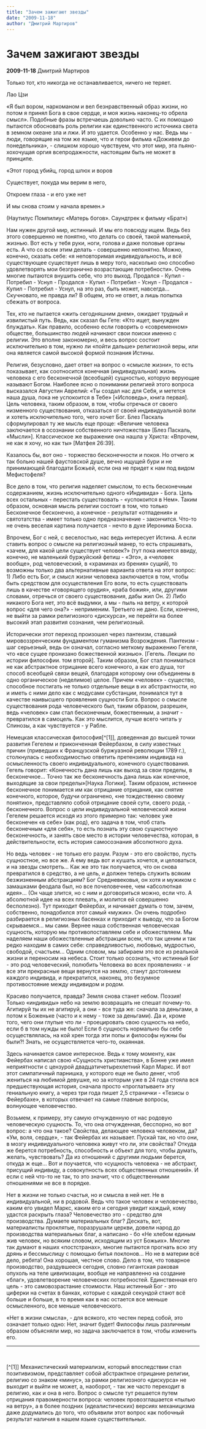 ```yaml
---
title: "Зачем зажигают звезды"
date: "2009-11-18"
author: "Дмитрий Мартиров"
---
```


# Зачем зажигают звезды

**2009-11-18** Дмитрий Мартиров

Только тот, кто никогда не останавливается, ничего не теряет.

 Лао Цзи

«Я был вором, наркоманом и вел безнравственный образ жизни, но потом я принял Бога в свое сердце, и моя жизнь наконец-то обрела смысл». Подобные фразы встречаешь довольно часто. С их помощью пытаются обосновать роль религии как единственного источника света в земном океане зла и лжи. И это удается. Особенно у нас. Ведь мы - люди, говорящие на том же языке, что и герои фильма «Доживем до понедельника», - слишком хорошо чувствуем, что этот мир, эта пьяно-хохочущая оргия всепродажности, настоящим быть не может в принципе.

«Этот город убийц, город шлюх и воров

 Существует, покуда мы верим в него,

 Откроем глаза - и его уже нет

 И мы снова стоим у начала времен.» 

 (Наутилус Помпилиус «Матерь богов». Саундтрек к фильму «Брат»)

Нам нужен другой мир, истинный. И мы его повсюду ищем. Ведь без этого совершенно не понятно, что делать со своей, такой маленькой, жизнью. Вот есть у тебя руки, ноги, голова и даже половые органы есть. А что со всем этим делать - совершенно непонятно. Можно, конечно, сказать себе: «я неповторимая индивидуальность, и всё существующее существует лишь в меру того, насколько оно способно удовлетворять мои безгранично возрастающие потребности». Очень многие пытаются внушить себе, что это выход. Продался - Купил - Потребил - Уснул - Продался - Купил - Потребил - Уснул - Продался - Купил - Потребил - Уснул, на это раз, быть может, навсегда... Скучновато, не правда ли? В общем, это не ответ, а лишь попытка сбежать от вопроса.

Тех, кто не пытается «жить сегодняшним днем», ожидает трудный и извилистый путь. Ведь, как сказал бы Гете: «Кто ищет, вынужден блуждать». Как правило, особенно если говорить о «современном» обществе, большинство людей начинают свои поиски именно с религии. Это вполне закономерно, и весь вопрос состоит исключительно в том, нужно ли «пойти дальше» религиозной веры, или она является самой высокой формой познания Истины.

Религия, безусловно, дает ответ на вопрос о «смысле жизни», то есть показывает, как соотносится конечная (индивидуальная) жизнь человека с его бесконечной (всеобщей) сущностью, которую верующие называют Богом. Наиболее ясно о понимании религией этого вопроса высказался Августин Аврелий: «Ты создал нас для Себя, и метется наша душа, пока не успокоится в Тебе» [«Исповедь», книга первая]. Цель человека, таким образом, в том, чтобы отречься от своего низменного существования, отказаться от своей индивидуальной воли и хотеть исключительно того, чего хочет Бог. Блез Паскаль сформулировал ту же мысль еще проще: «Величие человека заключается в осознании собственного ничтожества» [Блез Паскаль, «Мысли»]. Классическое же выражение она нашла у Христа: «Впрочем, не как я хочу, но как ты» [Матфея 26:39].

Казалось бы, вот оно - торжество бесконечности и покоя. Но отчего ж так больно нашей фаустовской душе, вечно ищущей бури и не принимающей благодати Божьей, если она не придет к нам под видом Мефистофеля?

Все дело в том, что религия наделяет смыслом, то есть бесконечным содержанием, жизнь исключительно одного «Индивида» - Бога. Цель всех остальных - перестать существовать - «успокоится в Нем». Таким образом, основная мысль религии состоит в том, что только Бесконечное бесконечно, а конечное - результат «отпадения» и святотатства - имеет только одно предназначение - закончится. Что-то не очень веселая картина получается - нечто в духе Иеронима Босха.

Впрочем, Бог с ней, с веселостью, нас ведь интересует Истина. А если ставить вопрос о смысле на религиозный манер, то есть спрашивать, «зачем, для какой цели существует человек?» (тут пока имеется ввиду, конечно, не маленький буржуйский фетиш - «Эго», а «человек вообще», род человеческий, в «храминах из брения» сущий), то возможны только два альтернативные варианта ответа на этот вопрос: 1) Либо есть Бог, и смысл жизни человека заключается в том, чтобы быть средством для осуществления Его воли, то есть существовать лишь в качестве «говорящего орудия», «раба божия», или, другими словами, отречься от своего существования, дабы жил Он. 2) Либо никакого Бога нет, это всё выдумки, а мы - пыль на ветру, к которой вопрос «для чего она?» - неприменим. Третьего не дано. Если, конечно, не выйти за рамки религиозного «дискурса», не перейти на более высокий этап развития сознания, чем религиозный.

Исторически этот переход произошел через пантеизм, ставший мировоззренческим фундаментом гуманизма Возрождения. Пантеизм - шаг серьезный, ведь он означал, согласно меткому выражению Гегеля, что «все сущее пронизано божественной жизнью». [Гегель. Лекции по истории философии. том второй]. Таким образом, Бог стал пониматься не как абстрактное отрицание всего конечного, а как его душа, тот способ всеобщей связи вещей, благодаря которому они объединены в одно органическое (неделимое) целое. Причем «человек» - существо, способное постигать не только отдельные вещи в их абстрактности, но и иметь с ними дело как с модусами субстанции, понимался тут в качестве наивысшего проявления сущности Бога. Вопрос о смысле существования рода человеческого был, таким образом, разрешен, ведь «человек» сам стал бесконечным, божественным, а значит - превратился в самоцель. Как это мыслится, лучше всего читать у Спинозы, а как чувствуется - у Рабле.

Немецкая классическая философия[^[1]], доведенная до высшей точки развития Гегелем и приконченная Фейербахом, в силу известных причин (приведших к Французской буржуазной революции 1789 г.), столкнулась с необходимостью ответить претензиям индивида на осмысленность своего индивидуального, конечного существования. Гегель говорит: «Конечность дана лишь как выход за свои пределы, в бесконечное... Точно так же бесконечность дана лишь как конечное, выходящие за свои пределы»[Наука Логики]. Таким образом, истинное бесконечное понимается им как отрицание отрицания, как снятие конечного, которое, будучи ограничено, «не тождественно своему понятию», представляло собой отрицание своей сути, своего рода, - бесконечного. Вопрос о цели индивидуальной человеческой жизни Гегелем решается исходя из этого примерно так: человек уже бесконечен «в себе» (как род), его задача в том, чтоб стать бесконечным «для себя», то есть познать эту свою сущностную бесконечность, и занять свое место в истории человечества, которая, в действительности, есть история самосознания абсолютного духа.

Но ведь человек - не только его разум. Разум - это его свойство, пусть сущностное, но все же. А ему ведь вот и кушать хочется, и целоваться, и на звезды смотреть... Как же это так получается, что он снова превратился в средство, а не цель, и должен теперь служить всяким безжизненным абстракциям? Бог Средневековья, он хотя и мужиком с замашками феодала был, но все почеловечнее, чем «абсолютная идея»... (Он чаще злится, но с ним и договориться можно, если что. А абсолютной идее на всех плевать, и молится ей совершенно бесполезно). Тут приходит Фейербах, и начинает думать о том, зачем, собственно, понадобился этот самый «мужик». Он очень подробно разбирается в религиозных басенках и приходит к выводу, что за Богом скрываемся... мы сами. Вернее наша собственная человеческая сущность, которую мы противопоставляем себе и обожествляем. Мы наделяем наши обожествленные абстракции всем, что так ценим и так редко находим в самих себе: справедливостью, любовью, мудростью, свободой, счастьем... Одним словом, мы забираем это все из реальной жизни и переносим на небеса. Стоит только осознать, что истинный Бог - это род человеческий, полюбить Человека во всех проявлениях - и все эти прекрасные вещи вернутся на землю, станут достоянием каждого индивида, и прекратится, наконец, это безумное противостояние между индивидом и родом.

Красиво получается, правда? Земля снова станет небом. Поэзия! Только «индивиды» небо на землю возвращать не спешат почему-то. Агитируй ты их не агитируй, а они - все туда же: сначала за деньгами, а потом к Боженьке (часто и к нему - тоже за деньгами). Да и, кроме того, чего они глупые что ли - проецировать свою сущность на небо, если б в том нужды не было! Если б сущность нормально бы себе осуществлялась, на кой хрен тогда эти попы и философы нужны бы были?! Знать, не осуществляется чего-то, окаянная.

Здесь начинается самое интересное. Ведь к тому моменту, как Фейербах написал свою «Сущность христианства», в Бонне уже имел неприятности с цензурой двадцатичетырехлетний Карл Маркс. И вот этот симпатичный парнишка, у которого еще не было денег, чтоб жениться на любимой девушке, но за которым уже в 24 года стояла вся предшествующая история, сначала просто «проглатывает» эту гениальную книгу, а через три года пишет 2,5 странички - «Тезисы о Фейербахе», в которых отвечает на самые главные вопросы, волнующее человечество.

Возьмем, к примеру, эту самую отчужденную от нас родовую человеческую сущность. То, что она отчужденная, бесспорно, но вот вопрос: а что она такое? Свойства, делающее человека человеком, да? «Ум, воля, сердце», - так Фейербах их называет. Пускай так, но что они, в мозгу индивидуального человека живут что ли, эти свойства? Откуда же берется потребность, способность и объект для того, чтобы думать, желать, чувствовать? Да из отношений с другими людьми берется, откуда ж еще... Вот и поучается, что «сущность человека - не абстракт, присущий индивиду, а совокупность всех общественных отношений». И если с ней что-то не так, то это значит, что с общественными отношениями не все в порядке.

Нет в жизни не только счастья, но и смысла в ней нет. Не в индивидуальной, ни в родовой. Ведь что такое человек и человечество, каким его увидел Маркс, каким его и сегодня увидит каждый, кому удастся раскрыть глаза? Человечество это - средство для производства. Думаете материальных благ? Дескать, вот, материалисты проклятые, поразрушали церкви, довели народ до производства материальных благ, а написано - бо «Не хлебом единым жив человек, но всяким словом, исходящим из уст Божьих». Многие так думают в наших «постстранах», многие пытаются прогнать всю эту дрянь и бессмыслицу с помощью битья поклонов... Но не в материи всё дело, ребята! Она хорошая, честное слово. Дело в том, что товарное производство, раздувшееся сегодня, словно гигантская раковая опухоль на теле цивилизации, вообще не направленно на создание «благ», удовлетворение человеческих потребностей. Единственная его цель - это самовозрастание стоимости. Наш истинный Бог - это циферки на счетах в банках, которые с каждой секундой стают всё больше и больше, в то время как в нас остается все меньше осмысленного, все меньше человеческого. 

«Нет в жизни смысла», - для всякого, кто честен перед собой, это означает только одно: Нет, значит будет! Философы лишь различным образом объясняли мир, но задача заключается в том, чтобы изменить его.

____

 

[^[1]] Механистический материализм, который впоследствии стал позитивизмом, представляет собой абстрактное отрицание религии, религию со знаком «минус», за рамки религиозного «дискурса» не выходит и выйти не может, а, наоборот, - так же часто переходит в религию, как и она в него. Вопрос о смысле тут решается путем отрицания правомерности вопроса: человек провозглашается «пылью на ветру», а в более поздних (идеалистических) версиях механицизма даже додумались до того, что объявили этот вопрос как побочный результат наличия в нашем языке существительных.